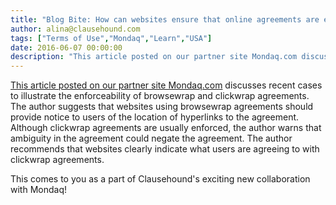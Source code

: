 ```yaml
---
title: "Blog Bite: How can websites ensure that online agreements are enforceable in the USA?"
author: alina@clausehound.com
tags: ["Terms of Use","Mondaq","Learn","USA"]
date: 2016-06-07 00:00:00
description: "This article posted on our partner site Mondaq.com discusses recent cases to illustrate the enforceability of browsewrap and clickwrap agreements. The author suggests that websites using browsewrap a..."
---
```


[This article posted on our partner site Mondaq.com](http://www.mondaq.com/unitedstates/x/491570/IT+internet/Be+Super+Obvious+A+Howto+for+Enforceable+Online+Agreements) discusses recent cases to illustrate the enforceability of browsewrap and clickwrap agreements. The author suggests that websites using browsewrap agreements should provide notice to users of the location of hyperlinks to the agreement. Although clickwrap agreements are usually enforced, the author warns that ambiguity in the agreement could negate the agreement. The author recommends that websites clearly indicate what users are agreeing to with clickwrap agreements.

This comes to you as a part of Clausehound's exciting new collaboration with Mondaq!
